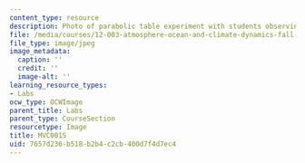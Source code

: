 ```yaml
---
content_type: resource
description: Photo of parabolic table experiment with students observing.
file: /media/courses/12-003-atmosphere-ocean-and-climate-dynamics-fall-2008/7657d236b518b2b4c2cb400d7f4d7ec4_MVC001S.jpg
file_type: image/jpeg
image_metadata:
  caption: ''
  credit: ''
  image-alt: ''
learning_resource_types:
- Labs
ocw_type: OCWImage
parent_title: Labs
parent_type: CourseSection
resourcetype: Image
title: MVC001S
uid: 7657d236-b518-b2b4-c2cb-400d7f4d7ec4
---
```

